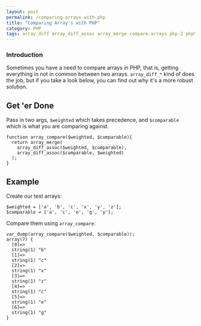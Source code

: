 ```yaml
---
layout: post
permalink: /comparing-arrays-with-php
title: "Comparing Array's with PHP"
category: PHP
tags: array_diff array_diff_assoc array_merge compare-arrays php-2 php5 php5-4
---
```

### Introduction
Sometimes you have a need to compare arrays in PHP, that is, getting everything in not in common between two arrays. `array_diff_*` kind of does the job, but if you take a look below, you can find out why it's a more robust solution.

## Get 'er Done

Pass in two args, `$weighted` which takes precedence, and `$comparable` which is what you are comparing against.

```
function array_compare($weighted, $comparable){ 
  return array_merge(
    array_diff_assoc($weighted, $comparable), 
    array_diff_assoc($comparable, $weighted)
  );
}
```

## Example

Create our test arrays:

```
$weighted = ['a', 'b', 'c', 'x', 'y', 'z'];
$comparable = ['a', 'c', 'e', 'g', 'y'];
```

Compare them using `array_compare`:

```
var_dump(array_compare($weighted, $comparable));
array(7) {
  [0]=>
  string(1) "b"
  [1]=>
  string(1) "c"
  [2]=>
  string(1) "x"
  [3]=>
  string(1) "z"
  [4]=>
  string(1) "c"
  [5]=>
  string(1) "e"
  [6]=>
  string(1) "g"
}
```